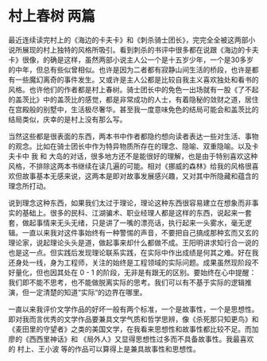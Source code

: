 # 村上春树 两篇

最近连续读完村上的《海边的卡夫卡》和《刺杀骑士团长》，完完全全被这两部小说所展现的村上独特的风格所吸引。看到刺杀的书评中很多都在说跟《海边的卡夫卡》很像，的确是这样，虽然两部小说主人公一个是十五岁少年，一个是30多岁的中年，但总有些似曾相似。也许是因为二者都有寂静山间生活的桥段，也许是都有一些魔幻离奇的事件发生。又或许是主人公都是比较自我主义喜欢独处和看书的风格。也许他们的作者都是村上春树。骑士团长中的免色一出场就有一股《了不起的盖茨比》中的盖茨比的感觉，都是非常成功的人士，有着隐秘的敛财之道，居住在宫殿般的别墅中，生活极尽奢华。甚至我一度意味免色的结局可能会和盖茨比的结局类似，庆幸的是村上没有那么写。

当然这些都是很表面的东西，两本书中作者都隐约想向读者表达一些对生活、事物的观念。比如在骑士团长中作为特异物质所存在的理念、隐喻、双重隐喻。以及卡夫卡中 我 和 大岛的对话，很多地方还不是能很好的理解，也是由于特别喜欢这种风格，不排除这两本书继续在读几遍的可能。相对《挪威的森林》给我的风格很喜欢但故事基本无感来说，这两本是即对故事发展感兴趣，又对其中所隐藏和蕴含的理念所打动。

说到理念这种东西，如果我们太过于理论，理论这种东西很容易建立在想象而非事实的基础上。很多的民科、江湖骗术、职业经理人都是这样的东西，说起来一套套，做起事情来无头无绪，只是讲了一嘴的漂亮话，执行起来一头雾水，毫无逻辑。一直以来我对这件事始终有一种警惕的声音，不要把自己搞成那种玄而又玄的理论家，说起理论头头是道，做起事来却什么都做不成。王阳明讲求知行合一说的也是这一点。但实践后发现理论联系实践，在实际中作出成绩是何其之难。好在我还身处一线，身为工程师，关注的始终是工程领域的实际问题。成果虽然现阶段不好量化，但也因其处在 0 - 1 的阶段，无非是有跟无的区别。要始终在心中提醒：我们即不能不思考，也不能做脱离实际的思考。我们可以有不基于实际的逻辑推演，但一定清楚的知道“实际“的边界在哪里。

一直以来我评价文学作品的好坏一般有两个标准，一个是故事性，一个是思想性。即对我而言优秀的文学作品要兼具文学气质和哲学思辨，像《杀死那只知更鸟》和《麦田里的守望者》之类的美国文学，在我看来思想性和故事性都比较不足。而加廖的《西西里神话》和 《局外人》又显得思想性过多而不具备故事性。我最喜欢的 村上、王小波 等的作品可以算得上是兼具故事性和思想性。
